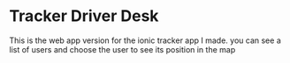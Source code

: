 

 


# Tracker Driver Desk

This is the web app version for the ionic tracker app I made. you can see a list of users and choose the user to see its position in the map
